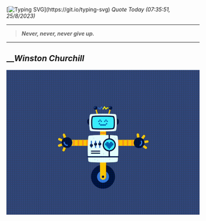 [![Typing SVG](https://readme-typing-svg.herokuapp.com?font=Press+Start+2P&color=C2F784&size=35&width=900&height=100&lines=Hello+World%2C+I'm+Hung+!)](https://git.io/typing-svg) 
_Quote Today (07:35:51, 25/8/2023)_
___
>**_Never, never, never give up._**
___

## __**_Winston Churchill_**

![RobotDance](src/assets/images/robot-dancing-dribble.gif?style=center)
